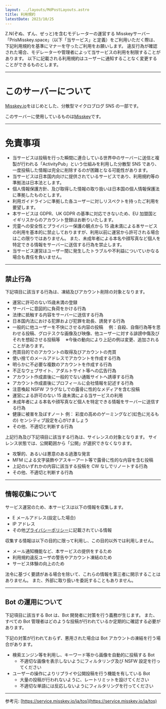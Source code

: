 ```yaml
---
layout: ../layouts/MdPostLayouts.astro
title: 利用規約
latestDate: 2023/10/25
---
```


Z.N(ぞぬ、ずん、ぜっと)を含むモデレーターの運営する Misskeyサーバー「PrisMisskey.space」（以下「当サービス」と定義）をご利用いただく際は、下記利用規約を基準にマナーを守ったご利用をお願いします。
違反行為が確認された場合、モデレーターや管理者によって当サービスの利用を制限することがあります。
以下に記載される利用規約はユーザーに通知することなく変更することができるものとします。

---

# このサーバーについて

[Misskey.io](https://misskey.io)をはじめとした、分散型マイクロブログ SNS の一部です。

このサーバーに使用しているものは[Misskey](https://misskey-hub.net/)です。

---

# 免責事項

+ 当サービスは投稿を行った瞬間に連合している世界中のサーバーに送信と複製が行われる「ActivityPub」という仕組みを利用した分散型 SNS であり、一度投稿した情報は完全に削除するのが困難となる可能性があります。
+ 当サービスは日本国内向けに提供されているサービスであり、利用規約等の準拠法は日本法とします。
+ 個人情報保護方針、及び取得した情報の取り扱いは日本国の個人情報保護法に準拠したものとします。
+ 利用ガイドラインに準拠した各ユーザーに対しリスペクトを持ったご利用を要望します。
+ 本サービスは GDPR、UK GDPR の基準に対応できないため、EU 加盟国とイギリスからのアカウント登録はお断りいたします。
+ 児童への安全性とプライバシー保護の観点から 15 歳未満による本サービスの利用を基本的に禁止しておりますが、利用以前に運営から許可される場合はこの限りではありません。
  また、未成年者による本名や顔写真など個人を特定できる情報をサーバーに送信する行為を禁止します。
+ 当サービス運営はユーザー間に発生したトラブルや不利益についていかなる場合も責任を負いません。

---

## 禁止行為

下記項目に該当する行為は、凍結及びアカウント削除の対象となります。
- 運営に許可のない15歳未満の登録
- サーバーに意図的に負荷をかける行為
- 法律に抵触する内容をサーバーに送信する行為
- 日本国内法における犯罪および犯罪を助長、誘発する行為
- 一般的に他ユーザーを不快にさせる内容の投稿
  　例：自殺、自傷行為等を思わせる投稿、グロテスクな画像及び映像、他ユーザーに対する誹謗中傷及びそれを想起させる投稿等
  　※今後の動向により上記の例は変更、追加されることがあります。
- 売買目的でのアカウントの取得及びアカウントの売買
- 使い捨てのメールアドレスでアカウントを作成する行為
- 明らかに不必要な複数のアカウントを作成する行為
- 不正なウェブサイト、アダルトサイト等への広告行為
- アカウント作成直後に一般的でない通販サイトへ誘導する行為
- アカウント作成直後にプロフィールに会社情報を記述する行為
- 注意喚起 NSFW フラグなしでの露骨に性的なメディアを含む投稿
- 運営による許可のない 15 歳未満による当サービスの利用
- 未成年者による本名や顔写真など個人を特定できる情報をサーバーに送信する行為
- 健康に被害を及ぼすノート
    例： 彩度の高めのゲーミングなど(虹色に光るもの)
    センシティブ設定を心がけましょう
- その他、不適切と判断する行為

上記行為及び下記項目に該当する行為は、サイレンスの対象となります。
サイレンス状態では、公開範囲から「公開」が選択できなくなります。

- 攻撃的、あるいは悪意のある過激な発言
- MFM による文字装飾やアスキーアート等で露骨に性的な内容を含む投稿
- 上記のいずれかの内容に該当する投稿を CW なしでリノートする行為
- その他、不適切と判断する行為

---

## 情報収集について

サービス運営のため、本サービスは以下の情報を収集します。

- E メールアドレス(設定した場合)
- IP アドレス
- その他[プライバシーポリシー](privacy-policy.md)に記載されている情報

収集する情報は以下の目的に限って利用し、この目的以外では利用しません。

- メール通知機能など、本サービスの提供をするため
- 利用規約違反ユーザの警告やアカウント凍結のため
- サービス体験の向上のため

法令に基づく要請がある場合を除いて、これらの情報を第三者に開示することはありません。
また、外部に取り扱いを委託することもありません。

---

## Bot の運用について

下記項目に該当する Bot は、Bot 開発者に対策を行う義務が生じます。
また、すべての Bot 管理者はどのような投稿が行われているか定期的に確認する必要があります。

下記の対策が行われておらず、悪用された場合は Bot アカウントの凍結を行う場合があります。

- 検索エンジン等を利用し、キーワード等から画像を自動的に投稿する Bot
  - 不適切な画像を表示しないようにフィルタリング及び NSFW 設定を行ってください
- ユーザーの操作によりリプライや公開投稿を行う機能を有している Bot
  - 大量の投稿が行われないように、レートリミットを設けてください
  - 不適切な単語には反応しないようにフィルタリングを行ってください

---

参考元: [https://service.misskey.io/ja/tos](https://service.misskey.io/ja/tos)
